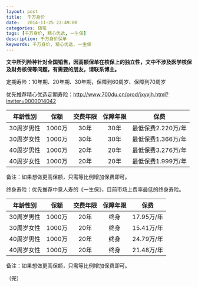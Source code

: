 ```yaml
---
layout: post
title:  千万身价
date:   2014-11-25 22:49:00
categories: 随笔
tags: [千万身价, 精心优选, 一生保]
description: 千万身价保单
keywords: 千万身价, 精心优选, 一生保
---
```


**文中所列险种针对全国销售，因高额保单在核保上的独立性，文中不涉及医学核保及财务核保等问题，有需要的朋友，请联系博主。**

定期寿险：10年期、20年期、30年期，保障到60周岁、保障到70周岁

优先推荐精心优选定期寿险：http://www.700du.cn/prod/jxyxjh.html?inviter=0000014042

|年龄性别|保额|交费年限|保障年限|保费|
|:-:|:-:|:-:|:-:|:-:|
|30周岁男性|1000万|30年|30年|最低保费2.220万/年|
|30周岁女性|1000万|30年|30年|最低保费1.366万/年|
|40周岁男性|1000万|20年|20年|最低保费3.276万/年|
|40周岁女性|1000万|20年|20年|最低保费1.999万/年|

备注：如果想做更高保额，只需等比例增加保费即可。

终身寿险：优先推荐中意人寿的《一生保》，目前市场上费率最低的终身寿险。

|年龄性别|保额|交费年限|保障年限|保费|
|:-:|:-:|:-:|:-:|:-:|
|30周岁男性|1000万|20年|终身|17.95万/年|
|30周岁女性|1000万|20年|终身|15.41万/年|
|40周岁男性|1000万|20年|终身|24.79万/年|
|40周岁女性|1000万|20年|终身|21.48万/年|

备注：如果想做更高保额，只需等比例增加保费即可。

（完）
